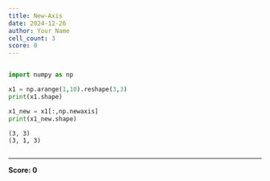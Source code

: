 ```yaml
---
title: New-Axis
date: 2024-12-26
author: Your Name
cell_count: 3
score: 0
---
```


```python

```


```python
import numpy as np

x1 = np.arange(1,10).reshape(3,3)
print(x1.shape)

x1_new = x1[:,np.newaxis]
print(x1_new.shape)

```

    (3, 3)
    (3, 1, 3)



```python

```


---
**Score: 0**